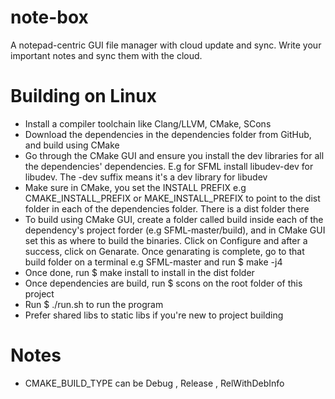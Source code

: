 # note-box
A notepad-centric GUI file manager with cloud update and sync. Write your important notes and sync them with the cloud.

# Building on Linux
- Install a compiler toolchain like Clang/LLVM, CMake, SCons
- Download the dependencies in the dependencies folder from GitHub, and build using CMake
- Go through the CMake GUI and ensure you install the dev libraries for all the dependencies' dependencies. E.g for SFML install libudev-dev for libudev. The -dev suffix means it's a dev library for libudev
- Make sure in CMake, you set the INSTALL PREFIX e.g CMAKE_INSTALL_PREFIX or MAKE_INSTALL_PREFIX to point to the dist folder in each of the dependencies folder. There is a dist folder there
- To build using CMake GUI, create a folder called build inside each of the dependency's project forder (e.g SFML-master/build), and in CMake GUI set this as where to build the binaries. Click on Configure and after a success, click on Genarate. Once genarating is complete, go to that build folder on a terminal e.g SFML-master and run $ make -j4
- Once done, run $ make install to install in the dist folder
- Once dependencies are build, run $ scons on the root folder of this project
- Run $ ./run.sh to run the program
- Prefer shared libs to static libs if you're new to project building

# Notes
- CMAKE_BUILD_TYPE can be Debug , Release , RelWithDebInfo